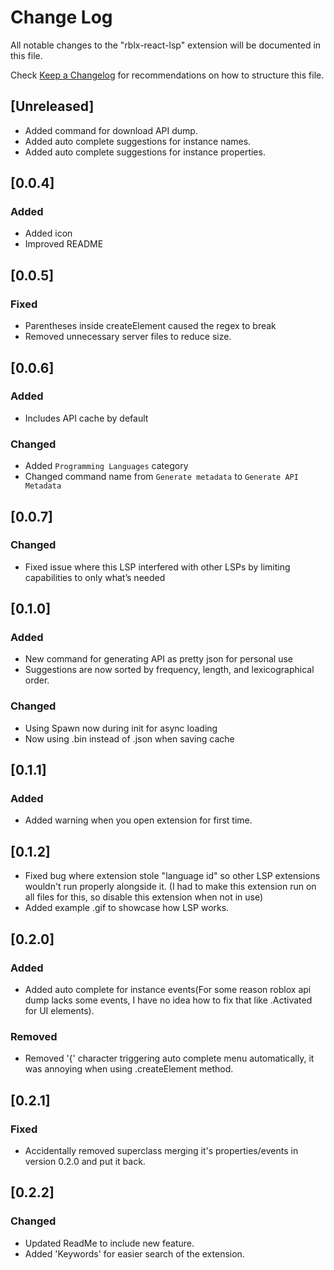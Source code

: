 # Change Log

All notable changes to the "rblx-react-lsp" extension will be documented in this file.

Check [Keep a Changelog](http://keepachangelog.com/) for recommendations on how to structure this file.

## [Unreleased]

- Added command for download API dump.
- Added auto complete suggestions for instance names.
- Added auto complete suggestions for instance properties.

## [0.0.4]

### Added

- Added icon
- Improved README

## [0.0.5]

### Fixed

- Parentheses inside createElement caused the regex to break
- Removed unnecessary server files to reduce size.

## [0.0.6]

### Added

- Includes API cache by default

### Changed

- Added `Programming Languages` category
- Changed command name from `Generate metadata` to `Generate API Metadata`

## [0.0.7]

### Changed

- Fixed issue where this LSP interfered with other LSPs by limiting capabilities to only what’s needed

## [0.1.0]

### Added

- New command for generating API as pretty json for personal use
- Suggestions are now sorted by frequency, length, and lexicographical order.

### Changed

- Using Spawn now during init for async loading
- Now using .bin instead of .json when saving cache

## [0.1.1]

### Added

- Added warning when you open extension for first time.

## [0.1.2]

- Fixed bug where extension stole "language id" so other LSP extensions wouldn't run properly alongside it.
(I had to make this extension run on all files for this, so disable this extension when not in use)
- Added example .gif to showcase how LSP works.

## [0.2.0]

### Added

- Added auto complete for instance events(For some reason roblox api dump lacks some events, I have no idea how to fix that like .Activated for UI elements).

### Removed

- Removed '{' character triggering auto complete menu automatically, it was annoying when using .createElement method.

## [0.2.1]

### Fixed

- Accidentally removed superclass merging it's properties/events in version 0.2.0 and put it back.

## [0.2.2]

### Changed

- Updated ReadMe to include new feature.
- Added 'Keywords' for easier search of the extension.